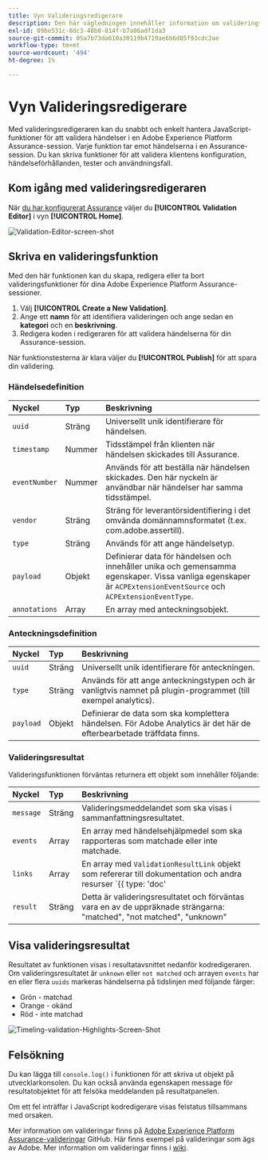 ```yaml
---
title: Vyn Valideringsredigerare
description: Den här vägledningen innehåller information om valideringsredigeringsvyn i Adobe Experience Platform Assurance.
exl-id: 09be531c-8dc3-48b8-814f-b7a06adf1da3
source-git-commit: 05a7b73da610a30119b4719ae6b6d85f93cdc2ae
workflow-type: tm+mt
source-wordcount: '494'
ht-degree: 1%

---
```


# Vyn Valideringsredigerare

Med valideringsredigeraren kan du snabbt och enkelt hantera JavaScript-funktioner för att validera händelser i en Adobe Experience Platform Assurance-session. Varje funktion tar emot händelserna i en Assurance-session. Du kan skriva funktioner för att validera klientens konfiguration, händelseförhållanden, tester och användningsfall.

## Kom igång med valideringsredigeraren

När [du har konfigurerat Assurance](../tutorials/implement-assurance.md) väljer du **[!UICONTROL Validation Editor]** i vyn **[!UICONTROL Home]**.

![Validation-Editor-screen-shot](https://user-images.githubusercontent.com/6597105/198680074-f548a646-6f2f-4a65-82fd-0f1687d869bf.png)

## Skriva en valideringsfunktion

Med den här funktionen kan du skapa, redigera eller ta bort valideringsfunktioner för dina Adobe Experience Platform Assurance-sessioner.

1. Välj **[!UICONTROL Create a New Validation]**.
2. Ange ett **namn** för att identifiera valideringen och ange sedan en **kategori** och en **beskrivning**.
3. Redigera koden i redigeraren för att validera händelserna för din Assurance-session.

När funktionstesterna är klara väljer du **[!UICONTROL Publish]** för att spara din validering.

### Händelsedefinition

| Nyckel | Typ | Beskrivning |
| :--- | :--- | :--- |
| `uuid` | Sträng | Universellt unik identifierare för händelsen. |
| `timestamp` | Nummer | Tidsstämpel från klienten när händelsen skickades till Assurance. |
| `eventNumber` | Nummer | Används för att beställa när händelsen skickades. Den här nyckeln är användbar när händelser har samma tidsstämpel. |
| `vendor` | Sträng | Sträng för leverantörsidentifiering i det omvända domännamnsformatet (t.ex. com.adobe.assertill). |
| `type` | Sträng | Används för att ange händelsetyp. |
| `payload` | Objekt | Definierar data för händelsen och innehåller unika och gemensamma egenskaper. Vissa vanliga egenskaper är `ACPExtensionEventSource` och `ACPExtensionEventType`. |
| `annotations` | Array | En array med anteckningsobjekt. |

### Anteckningsdefinition

| Nyckel | Typ | Beskrivning |
| :--- | :--- | :--- |
| `uuid` | Sträng | Universellt unik identifierare för anteckningen. |
| `type` | Sträng | Används för att ange anteckningstypen och är vanligtvis namnet på plugin-programmet (till exempel analytics). |
| `payload` | Objekt | Definierar de data som ska komplettera händelsen. För Adobe Analytics är det här de efterbearbetade träffdata finns. |

### Valideringsresultat

Valideringsfunktionen förväntas returnera ett objekt som innehåller följande:

| Nyckel | Typ | Beskrivning |
| :--- | :--- | :--- |
| `message` | Sträng | Valideringsmeddelandet som ska visas i sammanfattningsresultatet. |
| `events` | Array | En array med händelsehjälpmedel som ska rapporteras som matchade eller inte matchade. |
| `links` | Array | En array med `ValidationResultLink` objekt som refererar till dokumentation och andra resurser `{( type: 'doc'|'product', url: String )}` |
| `result` | Sträng | Detta är valideringsresultatet och förväntas vara en av de uppräknade strängarna: &quot;matched&quot;, &quot;not matched&quot;, &quot;unknown&quot; |

## Visa valideringsresultat

Resultatet av funktionen visas i resultatavsnittet nedanför kodredigeraren. Om valideringsresultatet är `unknown` eller `not matched` och arrayen `events` har en eller flera `uuids` markeras händelserna på tidslinjen med följande färger:

* Grön - matchad
* Orange - okänd
* Röd - inte matchad

![Timeling-validation-Highlights-Screen-Shot](https://user-images.githubusercontent.com/6597105/198681412-93d10a5a-3212-4e85-850a-aeaf5caf0521.png)

## Felsökning

Du kan lägga till `console.log()` i funktionen för att skriva ut objekt på utvecklarkonsolen. Du kan också använda egenskapen message för resultatobjektet för att felsöka meddelanden på resultatpanelen.

Om ett fel inträffar i JavaScript kodredigerare visas felstatus tillsammans med orsaken.

Mer information om valideringar finns på [Adobe Experience Platform Assurance-valideringar](https://github.com/adobe/griffon-validation-plugins) GitHub. Här finns exempel på valideringar som ägs av Adobe. Mer information om valideringar finns i [wiki](https://github.com/adobe/griffon-validation-plugins/wiki).
